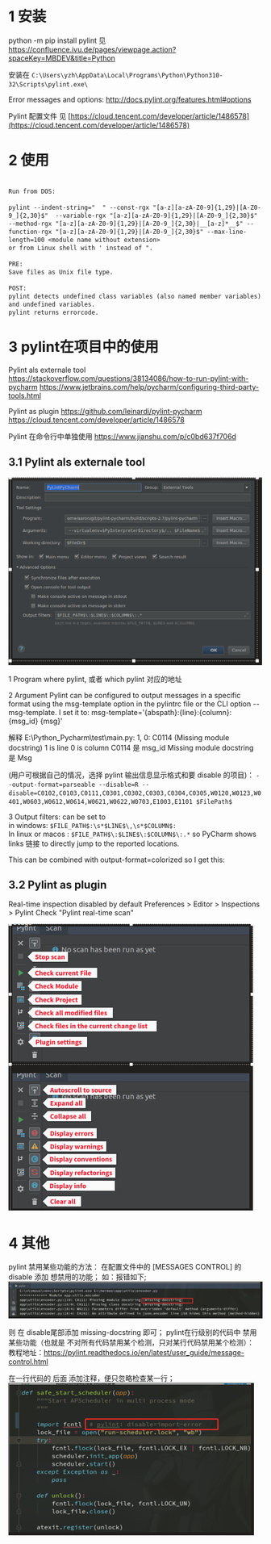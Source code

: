 


# 1 安装

python -m pip install pylint
见  https://confluence.ivu.de/pages/viewpage.action?spaceKey=MBDEV&title=Python

安装在 
`C:\Users\yzh\AppData\Local\Programs\Python\Python310-32\Scripts\pylint.exe\`

Error messages and options: 
http://docs.pylint.org/features.html#options

Pylint 配置文件 
见 [https://cloud.tencent.com/developer/article/1486578](https://cloud.tencent.com/developer/article/1486578)


# 2 使用

```

Run from DOS:

pylint --indent-string="  " --const-rgx "[a-z][a-zA-Z0-9]{1,29}|[A-Z0-9_]{2,30}$"  --variable-rgx "[a-z][a-zA-Z0-9]{1,29}|[A-Z0-9_]{2,30}$" --method-rgx "[a-z][a-zA-Z0-9]{1,29}|[A-Z0-9_]{2,30}|__[a-z]*__$" --function-rgx "[a-z][a-zA-Z0-9]{1,29}|[A-Z0-9_]{2,30}$" --max-line-length=100 <module name without extension>
or from Linux shell with ' instead of ".

PRE: 
Save files as Unix file type.

POST:
pylint detects undefined class variables (also named member variables) and undefined variables.
pylint returns errorcode.

```


# 3 pylint在项目中的使用

Pylint als externale tool
https://stackoverflow.com/questions/38134086/how-to-run-pylint-with-pycharm
https://www.jetbrains.com/help/pycharm/configuring-third-party-tools.html

Pylint as plugin 
https://github.com/leinardi/pylint-pycharm
https://cloud.tencent.com/developer/article/1486578

Pylint  在命令行中单独使用
https://www.jianshu.com/p/c0bd637f706d

## 3.1 Pylint als externale tool

![](image/Pasted%20image%2020240326193444.png)

1 Program
where pylint, 或者 which pylint 对应的地址


2 Argument
Pylint can be configured to output messages in a specific format using the msg-template option in the pylintrc file or the CLI option --msg-template.
I set it to: msg-template='{abspath}:{line}:{column}: {msg_id} {msg}'

解释
E:\Python_Pycharm\test\main.py:    1, 0: C0114 (Missing module docstring)
1 is line
0 is column 
C0114 是 msg_id
Missing module docstring 是 Msg 

(用户可根据自己的情况，选择 pylint 输出信息显示格式和要 disable 的项目)：
`--output-format=parseable --disable=R --disable=C0102,C0103,C0111,C0301,C0302,C0303,C0304,C0305,W0120,W0123,W0401,W0603,W0612,W0614,W0621,W0622,W0703,E1003,E1101 $FilePath$`


3 Output filters: 
can be set to  
in windows:   `$FILE_PATH$:\s*$LINE$\,\s*$COLUMN$:  `       
In linux or macos : `$FILE_PATH$\:$LINE$\:$COLUMN$\:.*`
so PyCharm shows links 链接 to directly jump to the reported locations. 

This can be combined with output-format=colorized so I get this:

## 3.2 Pylint as plugin 

Real-time inspection disabled by default
Preferences > Editor > Inspections > Pylint
Check "Pylint real-time scan"

![](image/Pasted%20image%2020240326193535.png)



# 4 其他

pylint 禁用某些功能的方法：
在配置文件中的   [MESSAGES CONTROL] 的 disable 添加 想禁用的功能；
如：报错如下;
![](image/Pasted%20image%2020240326193650.png)

则 在 disable尾部添加 missing-docstring 即可；
pylint在行级别的代码中 禁用某些功能（也就是 不对所有代码禁用某个检测，只对某行代码禁用某个检测）：
教程地址：https://pylint.readthedocs.io/en/latest/user_guide/message-control.html


在一行代码的 后面 添加注释，便只忽略检查某一行；
![](image/Pasted%20image%2020240326193618.png)

